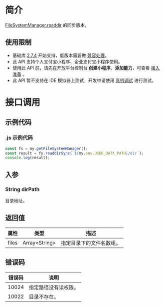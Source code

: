 # 简介
[FileSystemManager.readdir](https://opendocs.alipay.com/mini/api/0226oi) 的同步版本。

## 使用限制

- 基础库 [2.7.4](https://opendocs.alipay.com/mini/framework/lib-upgrade-v2) 开始支持，低版本需要做 [兼容处理](https://docs.alipay.com/mini/framework/compatibility)。
- 此 API 支持个人支付宝小程序、企业支付宝小程序使用。
- 使用此 API 前，请先在开放平台控制台 **创建小程序**、**添加能力**，可查看 [接入准备](https://opendocs.alipay.com/mini/02pk4y) 。
- 此 API 暂不支持在 IDE 模拟器上测试，开发中请使用 [真机调试](https://opendocs.alipay.com/mini/ide/remote-debug) 进行测试。

# 接口调用

## 示例代码

### .js 示例代码

```javascript
const fs = my.getFileSystemManager();
const result = fs.readdirSync(`${my.env.USER_DATA_PATH}/dir`);
console.log(result);
```

## 入参

### String dirPath

目录地址。

## 返回值

| **属性** | **类型** | **描述** |
| --- | --- | --- |
| files | Array\<String\> | 指定目录下的文件名数组。 |

## 错误码

| **错误码** | **说明** |
| --- | --- |
| 10024 | 指定路径没有读权限。 |
| 10022 | 目录不存在。 |

